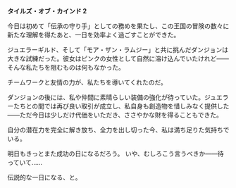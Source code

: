 <!-- title: キアラの日記: 2日目 -->

**タイルズ・オブ・カインド 2**

今日は初めて「伝承の守り手」としての務めを果たし、この王国の冒険の数々に新たな理解を得たあと、一日を効率よく過ごすことができた。

ジュエラーギルド、そして「モア・ザン・ラムジー」と共に挑んだダンジョンは大きな試練だった。彼女はピンクの女性として自然に溶け込んでいたけれど――そんな私たちを阻むものは何もなかった。

チームワークと友情の力が、私たちを導いてくれたのだ。

ダンジョンの後には、私や仲間に素晴らしい装備の強化が待っていた。ジュエラーたちとの間では再び良い取引が成立し、私自身も創造物を惜しみなく提供した――ただ今日は少しだけ代価をいただき、ささやかな財を得ることもできた。

自分の潜在力を完全に解き放ち、全力を出し切った今、私は満ち足りた気持ちでいる。

明日もきっとまた成功の日になるだろう。
いや、むしろこう言うべきか――待っていて……

伝説的な一日になる、と。
